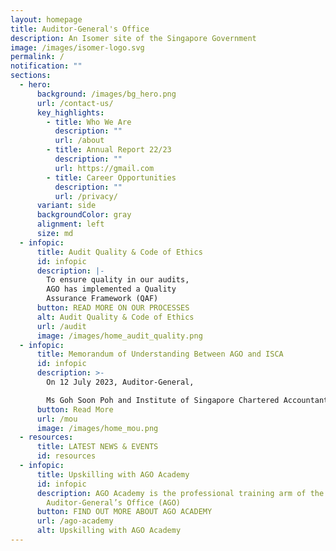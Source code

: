 ```yaml
---
layout: homepage
title: Auditor-General's Office
description: An Isomer site of the Singapore Government
image: /images/isomer-logo.svg
permalink: /
notification: ""
sections:
  - hero:
      background: /images/bg_hero.png
      url: /contact-us/
      key_highlights:
        - title: Who We Are
          description: ""
          url: /about
        - title: Annual Report 22/23
          description: ""
          url: https://gmail.com
        - title: Career Opportunities
          description: ""
          url: /privacy/
      variant: side
      backgroundColor: gray
      alignment: left
      size: md
  - infopic:
      title: Audit Quality & Code of Ethics
      id: infopic
      description: |-
        To ensure quality in our audits, 
        AGO has implemented a Quality 
        Assurance Framework (QAF)
      button: READ MORE ON OUR PROCESSES
      alt: Audit Quality & Code of Ethics
      url: /audit
      image: /images/home_audit_quality.png
  - infopic:
      title: Memorandum of Understanding Between AGO and ISCA
      id: infopic
      description: >-
        On 12 July 2023, Auditor-General, 

        Ms Goh Soon Poh and Institute of Singapore Chartered Accountants (ISCA) President, Mr Teo Ser Luck signed 
      button: Read More
      url: /mou
      image: /images/home_mou.png
  - resources:
      title: LATEST NEWS & EVENTS
      id: resources
  - infopic:
      title: Upskilling with AGO Academy
      id: infopic
      description: AGO Academy is the professional training arm of the
        Auditor-General’s Office (AGO)
      button: FIND OUT MORE ABOUT AGO ACADEMY
      url: /ago-academy
      alt: Upskilling with AGO Academy
---
```

